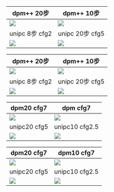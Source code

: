 
| dpm++ 20步                           | dpm++ 10步                            |
| ----------------------------------- | ------------------------------------ |
| ![](test_dpm_no_lora_steps_20.jpg)  | ![](test_dpm_no_lora_steps_10.jpg)   |
| unipc 8步 cfg2                       | unipc 20步 cfg5                       |
| ![](test_unipc_no_lora_steps_8.jpg) | ![](test_unipc_no_lora_steps_20.jpg) |






| dpm++ 20步                           | dpm++ 10步                            |
| ----------------------------------- | ------------------------------------ |
| ![](test_dpm_no_lora_steps_20.jpg)  | ![](test_dpm_no_lora_steps_10.jpg)   |
| unipc 8步 cfg2                       | unipc 20步 cfg5                       |
| ![](test_unipc_no_lora_steps_8.jpg) | ![](test_unipc_no_lora_steps_20.jpg) |



| dpm20 cfg7                               | dpm cfg7                               |
| ---------------------------------------- | -------------------------------------- |
| ![](test_dpm_no_lora_steps_20%201.jpg)   | ![](test_dpm_no_lora_steps_10%201.jpg) |
| unipc20 cfg5                             | unipc10 cfg2.5                         |
| ![](test_unipc_no_lora_steps_20%201.jpg) | ![](test_unipc_no_lora_steps_10.jpg)   |





| dpm20 cfg7                               | dpm10 cfg7                               |
| ---------------------------------------- | ---------------------------------------- |
| ![](test_dpm_no_lora_steps_20%202.jpg)   | ![](test_dpm_no_lora_steps_10%202.jpg)   |
| unipc20 cfg5                             | unipc10 cfg2.5                           |
| ![](test_unipc_no_lora_steps_20%202.jpg) | ![](test_unipc_no_lora_steps_10%201.jpg) |



